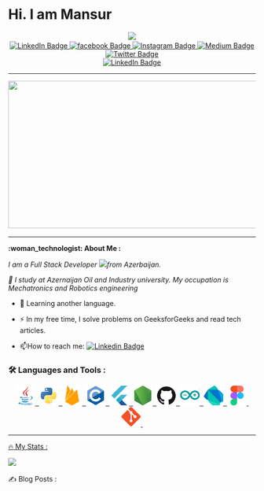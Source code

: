 # Hi. I am Mansur
<div id="header" align="center">
  <img src="https://media4.giphy.com/media/XxmK7dzlBRAYbMsRe8/giphy.gif?cid=ecf05e47kx215lezk70zutrcx9dshcf6jnmd0yxfrbwzcpza&rid=giphy.gif&ct=s" width="300">
</div>


<div id="badges" align="center">
  <a href="https://www.linkedin.com/in/mansur-sarxanov-b61606226/">
    <img src="https://img.shields.io/badge/LinkedIn-blue?style=for-the-badge&logo=linkedin&logoColor=white" alt="LinkedIn Badge"/>
  </a>
  <a href="https://www.facebook.com/mensur.serxanov.7">
    <img src="https://img.shields.io/badge/Facebook-blue?style=for-the-badge&logo=facebook&logoColor=white" alt="facebook Badge"/>
  </a>
  <a href="https://www.instagram.com/m3nsur_7/?next=%2F">
    <img src="https://img.shields.io/badge/Instagram-purple?style=for-the-badge&logo=instagram&logoColor=white" alt="Instagram Badge"/>
  </a>
  <a href="https://medium.com/@mansur.sarxanov">
    <img src="https://img.shields.io/badge/Medium-black?style=for-the-badge&logo=medium&logoColor=white" alt="Medium Badge"/>
  </a>
  <a href="https://twitter.com/MansurSarkhanov">
    <img src="https://img.shields.io/badge/Twitter-blue?style=for-the-badge&logo=twitter&logoColor=white" alt="Twitter Badge"/>
  </a>
</div>

<div align="center">
<a href="https://github.com/mensur056">
    <img src="https://media.giphy.com/media/WLI9aB0Hvw8jEUjlN8/giphy.gif" width="200" alt="LinkedIn Badge"/>
  </a>
  </div>
<hr/>



<div align="center">
  <img src="https://media.giphy.com/media/wwg1suUiTbCY8H8vIA/giphy-downsized-large.gif" width="600" height="300"/>
</div>
<hr>
<div>
  <b>:woman_technologist: About Me :</b>
  

<i>I am a Full Stack Developer <img src="https://media.giphy.com/media/WUlplcMpOCEmTGBtBW/giphy.gif" width="20">from Azerbaijan.</i>
  
<i>:telescope: I study at Azernaijan Oil and Industry university. My occupation is Mechatronics and Robotics engineering </i>
</div>

- :seedling: Learning another language.

- :zap: In my free time, I solve problems on GeeksforGeeks and read tech articles.

- :mailbox:How to reach me: [![Linkedin Badge](https://img.shields.io/badge/-mansur-blue?style=flat&logo=Linkedin&logoColor=white)](https://www.linkedin.com/in/mansur-sarxanov-b61606226/)
### :hammer_and_wrench: Languages and Tools :
<div align="center">
   <a href="https://www.java.com/en/">
  <img src="https://github.com/devicons/devicon/blob/master/icons/java/java-original.svg" title="Java" alt="Java" width="40" height="40"/>&nbsp;
      </a>
   <a href="https://www.python.org/">
  <img src="https://github.com/devicons/devicon/blob/master/icons/python/python-original.svg" title="Python" alt="Python" width="40" height="40"/>&nbsp;
  </a>
   <a href="https://firebase.google.com/?gclsrc=ds&gclsrc=ds&gclid=CIj0j5uvlPwCFTFGHQkdXsIBow">
     <img src="https://github.com/devicons/devicon/blob/master/icons/firebase/firebase-plain.svg" title="Spring" alt="Spring" width="40" height="40"/>&nbsp;
  </a>
   <a href="https://cplusplus.com/">     
  <img src="https://github.com/devicons/devicon/blob/master/icons/c/c-original.svg" title="Material UI" alt="Material UI" width="40" height="40"/>&nbsp;
  </a>
   <a href="https://flutter.dev/">  
  <img src="https://github.com/devicons/devicon/blob/master/icons/flutter/flutter-original.svg" title="Flutter" alt="Flutter" width="40" height="40"/>&nbsp;
  </a>
   <a href="https://nodejs.org/en/">     
  <img src="https://github.com/devicons/devicon/blob/master/icons/nodejs/nodejs-original.svg" title="Redux" alt="Redux " width="40" height="40"/>&nbsp;
  </a>
   <a href="https://github.com/"> 
     <img src="https://github.com/devicons/devicon/blob/master/icons/github/github-original.svg" title="HTML5" alt="HTML" width="40" height="40"/>&nbsp;
  </a>
   <a href="https://www.arduino.cc/">  
     <img src="https://github.com/devicons/devicon/blob/master/icons/arduino/arduino-original.svg" title="Gatsby"  alt="Gatsby" width="40" height="40"/>&nbsp;
  </a>
   <a href="https://dart.dev/">    
  <img src="https://github.com/devicons/devicon/blob/master/icons/dart/dart-original.svg" title="MySQL"  alt="MySQL" width="40" height="40"/>&nbsp;
  </a>
   <a href="https://www.figma.com/"> 
     <img src="https://github.com/devicons/devicon/blob/master/icons/figma/figma-original.svg" title="NodeJS" alt="NodeJS" width="40" height="40"/>&nbsp;
  </a>
   <a href="https://git-scm.com/">
     <img src="https://github.com/devicons/devicon/blob/master/icons/git/git-original.svg" title="Git" **alt="Git" width="40" height="40"/>&nbsp;
</div>
<hr>


:fire: My Stats :



<a><img src="https://github-readme-streak-stats.herokuapp.com?user=mensur056&theme=dark&hide_border=true&mode=weekly"/></a>
  
:writing_hand: Blog Posts :
